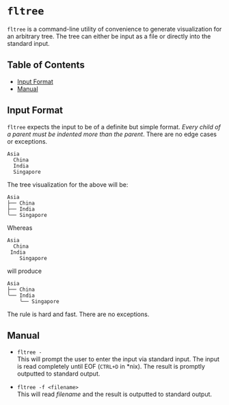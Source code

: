 # `fltree`
`fltree` is a command-line utility of convenience to generate visualization for
an arbitrary tree.  The tree can either be input as a file or directly into the
standard input.

## Table of Contents
* [Input Format](#input-format)
* [Manual](#manual)

## Input Format
`fltree` expects the input to be of a definite but simple format.  *Every child
of a parent must be indented more than the parent*.  There are no edge cases or
exceptions.

    Asia
      China
      India
      Singapore

The tree visualization for the above will be:

    Asia
    ├── China
    ├── India
    ╰── Singapore

Whereas

    Asia
      China
     India
        Singapore

will produce

    Asia
    ├── China
    ╰── India
        ╰── Singapore

The rule is hard and fast.  There are no exceptions.

## Manual
* `fltree -` \
  This will prompt the user to enter the input via standard input.  The input is
  read completely until EOF (`CTRL+D` in \*nix).  The result is promptly
  outputted to standard output.

* `fltree -f <filename>` \
  This will read *filename* and the result is outputted to standard output.
